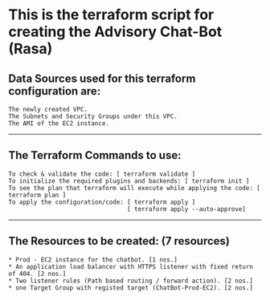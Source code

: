 # This is the terraform script for creating the Advisory Chat-Bot (Rasa)

## Data Sources used for this terraform configuration are:
    The newly created VPC.
    The Subnets and Security Groups under this VPC.
    The AMI of the EC2 instance.

---

## The Terraform Commands to use:
    To check & validate the code: [ terraform validate ]
    To initialize the required plugins and backends: [ terraform init ]
    To see the plan that terraform will execute while applying the code: [ terraform plan ]
    To apply the configuration/code: [ terraform apply ]
                                     [ terraform apply --auto-approve]

---

## The Resources to be created: (7 resources)
    * Prod - EC2 instance for the chatbot. [1 nos.]
    * An application load balancer with HTTPS listener with fixed return of 404. [2 nos.]
    * Two listener rules (Path based routing / forward action). [2 nos.]
    * one Target Group with registed target (ChatBot-Prod-EC2). [2 nos.]